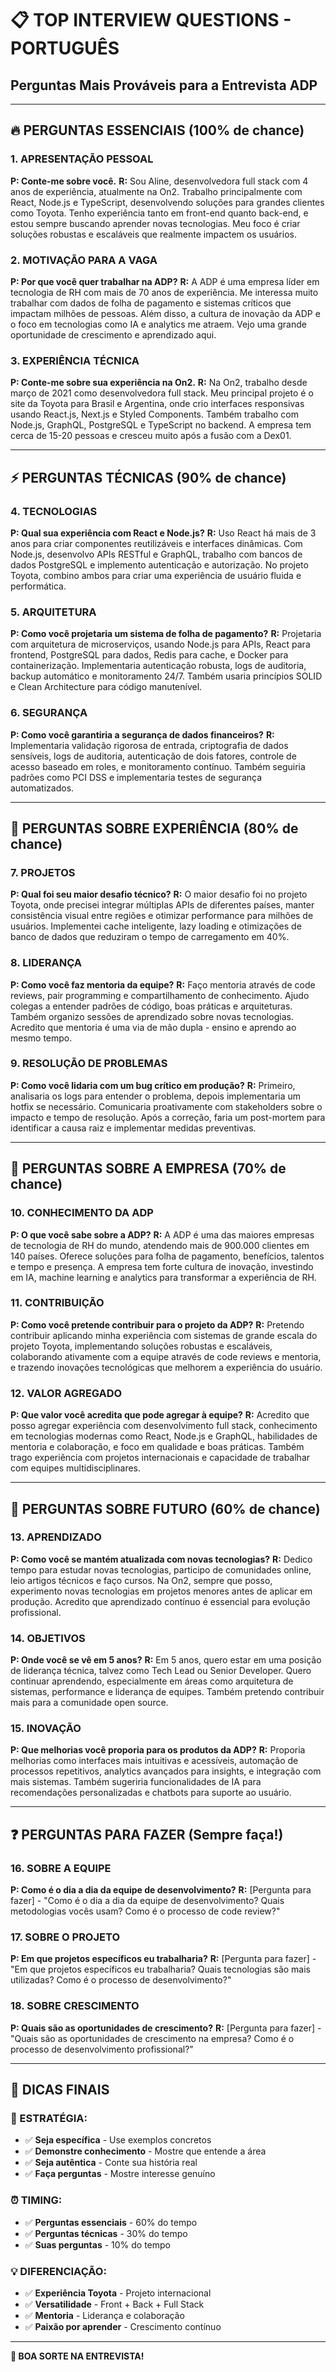 # 📋 TOP INTERVIEW QUESTIONS - PORTUGUÊS

## Perguntas Mais Prováveis para a Entrevista ADP

---

## **🔥 PERGUNTAS ESSENCIAIS (100% de chance)**

### **1. APRESENTAÇÃO PESSOAL**

**P: Conte-me sobre você.**
**R:** Sou Aline, desenvolvedora full stack com 4 anos de experiência, atualmente na On2. Trabalho principalmente com React, Node.js e TypeScript, desenvolvendo soluções para grandes clientes como Toyota. Tenho experiência tanto em front-end quanto back-end, e estou sempre buscando aprender novas tecnologias. Meu foco é criar soluções robustas e escaláveis que realmente impactem os usuários.

### **2. MOTIVAÇÃO PARA A VAGA**

**P: Por que você quer trabalhar na ADP?**
**R:** A ADP é uma empresa líder em tecnologia de RH com mais de 70 anos de experiência. Me interessa muito trabalhar com dados de folha de pagamento e sistemas críticos que impactam milhões de pessoas. Além disso, a cultura de inovação da ADP e o foco em tecnologias como IA e analytics me atraem. Vejo uma grande oportunidade de crescimento e aprendizado aqui.

### **3. EXPERIÊNCIA TÉCNICA**

**P: Conte-me sobre sua experiência na On2.**
**R:** Na On2, trabalho desde março de 2021 como desenvolvedora full stack. Meu principal projeto é o site da Toyota para Brasil e Argentina, onde crio interfaces responsivas usando React.js, Next.js e Styled Components. Também trabalho com Node.js, GraphQL, PostgreSQL e TypeScript no backend. A empresa tem cerca de 15-20 pessoas e cresceu muito após a fusão com a Dex01.

---

## **⚡ PERGUNTAS TÉCNICAS (90% de chance)**

### **4. TECNOLOGIAS**

**P: Qual sua experiência com React e Node.js?**
**R:** Uso React há mais de 3 anos para criar componentes reutilizáveis e interfaces dinâmicas. Com Node.js, desenvolvo APIs RESTful e GraphQL, trabalho com bancos de dados PostgreSQL e implemento autenticação e autorização. No projeto Toyota, combino ambos para criar uma experiência de usuário fluida e performática.

### **5. ARQUITETURA**

**P: Como você projetaria um sistema de folha de pagamento?**
**R:** Projetaria com arquitetura de microserviços, usando Node.js para APIs, React para frontend, PostgreSQL para dados, Redis para cache, e Docker para containerização. Implementaria autenticação robusta, logs de auditoria, backup automático e monitoramento 24/7. Também usaria princípios SOLID e Clean Architecture para código manutenível.

### **6. SEGURANÇA**

**P: Como você garantiria a segurança de dados financeiros?**
**R:** Implementaria validação rigorosa de entrada, criptografia de dados sensíveis, logs de auditoria, autenticação de dois fatores, controle de acesso baseado em roles, e monitoramento contínuo. Também seguiria padrões como PCI DSS e implementaria testes de segurança automatizados.

---

## **💼 PERGUNTAS SOBRE EXPERIÊNCIA (80% de chance)**

### **7. PROJETOS**

**P: Qual foi seu maior desafio técnico?**
**R:** O maior desafio foi no projeto Toyota, onde precisei integrar múltiplas APIs de diferentes países, manter consistência visual entre regiões e otimizar performance para milhões de usuários. Implementei cache inteligente, lazy loading e otimizações de banco de dados que reduziram o tempo de carregamento em 40%.

### **8. LIDERANÇA**

**P: Como você faz mentoria da equipe?**
**R:** Faço mentoria através de code reviews, pair programming e compartilhamento de conhecimento. Ajudo colegas a entender padrões de código, boas práticas e arquiteturas. Também organizo sessões de aprendizado sobre novas tecnologias. Acredito que mentoria é uma via de mão dupla - ensino e aprendo ao mesmo tempo.

### **9. RESOLUÇÃO DE PROBLEMAS**

**P: Como você lidaria com um bug crítico em produção?**
**R:** Primeiro, analisaria os logs para entender o problema, depois implementaria um hotfix se necessário. Comunicaria proativamente com stakeholders sobre o impacto e tempo de resolução. Após a correção, faria um post-mortem para identificar a causa raiz e implementar medidas preventivas.

---

## **🎯 PERGUNTAS SOBRE A EMPRESA (70% de chance)**

### **10. CONHECIMENTO DA ADP**

**P: O que você sabe sobre a ADP?**
**R:** A ADP é uma das maiores empresas de tecnologia de RH do mundo, atendendo mais de 900.000 clientes em 140 países. Oferece soluções para folha de pagamento, benefícios, talentos e tempo e presença. A empresa tem forte cultura de inovação, investindo em IA, machine learning e analytics para transformar a experiência de RH.

### **11. CONTRIBUIÇÃO**

**P: Como você pretende contribuir para o projeto da ADP?**
**R:** Pretendo contribuir aplicando minha experiência com sistemas de grande escala do projeto Toyota, implementando soluções robustas e escaláveis, colaborando ativamente com a equipe através de code reviews e mentoria, e trazendo inovações tecnológicas que melhorem a experiência do usuário.

### **12. VALOR AGREGADO**

**P: Que valor você acredita que pode agregar à equipe?**
**R:** Acredito que posso agregar experiência com desenvolvimento full stack, conhecimento em tecnologias modernas como React, Node.js e GraphQL, habilidades de mentoria e colaboração, e foco em qualidade e boas práticas. Também trago experiência com projetos internacionais e capacidade de trabalhar com equipes multidisciplinares.

---

## **🚀 PERGUNTAS SOBRE FUTURO (60% de chance)**

### **13. APRENDIZADO**

**P: Como você se mantém atualizada com novas tecnologias?**
**R:** Dedico tempo para estudar novas tecnologias, participo de comunidades online, leio artigos técnicos e faço cursos. Na On2, sempre que posso, experimento novas tecnologias em projetos menores antes de aplicar em produção. Acredito que aprendizado contínuo é essencial para evolução profissional.

### **14. OBJETIVOS**

**P: Onde você se vê em 5 anos?**
**R:** Em 5 anos, quero estar em uma posição de liderança técnica, talvez como Tech Lead ou Senior Developer. Quero continuar aprendendo, especialmente em áreas como arquitetura de sistemas, performance e liderança de equipes. Também pretendo contribuir mais para a comunidade open source.

### **15. INOVAÇÃO**

**P: Que melhorias você proporia para os produtos da ADP?**
**R:** Proporia melhorias como interfaces mais intuitivas e acessíveis, automação de processos repetitivos, analytics avançados para insights, e integração com mais sistemas. Também sugeriria funcionalidades de IA para recomendações personalizadas e chatbots para suporte ao usuário.

---

## **❓ PERGUNTAS PARA FAZER (Sempre faça!)**

### **16. SOBRE A EQUIPE**

**P: Como é o dia a dia da equipe de desenvolvimento?**
**R:** [Pergunta para fazer] - "Como é o dia a dia da equipe de desenvolvimento? Quais metodologias vocês usam? Como é o processo de code review?"

### **17. SOBRE O PROJETO**

**P: Em que projetos específicos eu trabalharia?**
**R:** [Pergunta para fazer] - "Em que projetos específicos eu trabalharia? Quais tecnologias são mais utilizadas? Como é o processo de desenvolvimento?"

### **18. SOBRE CRESCIMENTO**

**P: Quais são as oportunidades de crescimento?**
**R:** [Pergunta para fazer] - "Quais são as oportunidades de crescimento na empresa? Como é o processo de desenvolvimento profissional?"

---

## **📝 DICAS FINAIS**

### **🎯 ESTRATÉGIA:**

- ✅ **Seja específica** - Use exemplos concretos
- ✅ **Demonstre conhecimento** - Mostre que entende a área
- ✅ **Seja autêntica** - Conte sua história real
- ✅ **Faça perguntas** - Mostre interesse genuíno

### **⏰ TIMING:**

- ✅ **Perguntas essenciais** - 60% do tempo
- ✅ **Perguntas técnicas** - 30% do tempo
- ✅ **Suas perguntas** - 10% do tempo

### **💡 DIFERENCIAÇÃO:**

- ✅ **Experiência Toyota** - Projeto internacional
- ✅ **Versatilidade** - Front + Back + Full Stack
- ✅ **Mentoria** - Liderança e colaboração
- ✅ **Paixão por aprender** - Crescimento contínuo

---

**🎯 BOA SORTE NA ENTREVISTA!**
